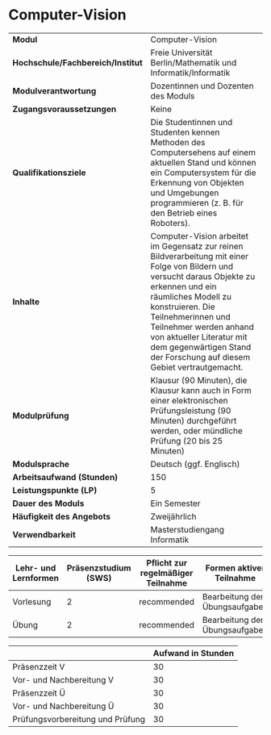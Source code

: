 # Computer-Vision
|                                    |   |
|------------------------------------|---|
|**Modul**                           | Computer-Vision |
|**Hochschule/Fachbereich/Institut** | Freie Universität Berlin/Mathematik und Informatik/Informatik |
|**Modulverantwortung**              | Dozentinnen und Dozenten des Moduls |
|**Zugangsvoraussetzungen**          | Keine |
|**Qualifikationsziele**             | Die Studentinnen und Studenten kennen Methoden des Computersehens auf einem aktuellen Stand und können ein Computersystem für die Erkennung von Objekten und Umgebungen programmieren (z. B. für den Betrieb eines Roboters). |
|**Inhalte**                         | Computer-Vision arbeitet im Gegensatz zur reinen Bildverarbeitung mit einer Folge von Bildern und versucht daraus Objekte zu erkennen und ein räumliches Modell zu konstruieren. Die Teilnehmerinnen und Teilnehmer werden anhand von aktueller Literatur mit dem gegenwärtigen Stand der Forschung auf diesem Gebiet vertrautgemacht. |
|**Modulprüfung**                    | Klausur (90 Minuten), die Klausur kann auch in Form einer elektronischen Prüfungsleistung (90 Minuten) durchgeführt werden, oder mündliche Prüfung (20 bis 25 Minuten) |
|**Modulsprache**                    | Deutsch (ggf. Englisch) |
|**Arbeitsaufwand (Stunden)**        | 150 |
|**Leistungspunkte (LP)**            | 5 |
|**Dauer des Moduls**                | Ein Semester |
|**Häufigkeit des Angebots**         | Zweijährlich |
|**Verwendbarkeit**                  | Masterstudiengang Informatik |

| Lehr- und Lernformen | Präsenzstudium <br> (SWS) | Pflicht zur regelmäßiger Teilnahme | Formen aktiver Teilnahme |
| ---------------------|---------------------------|------------------------------------|------------------------- |
| Vorlesung            | 2                         | recommended                        | Bearbeitung der Übungsaufgaben |
| Übung                | 2                         | recommended                        | Bearbeitung der Übungsaufgaben |

|   | Aufwand in Stunden |
| - |--------------------|
| Präsenzzeit V                            | 30    |
| Vor- und Nachbereitung V                 | 30    |
| Präsenzzeit Ü                            | 30    |
| Vor- und Nachbereitung Ü                 | 30    |
| Prüfungsvorbereitung und Prüfung         | 30    |

